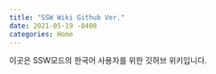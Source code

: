 ```yaml
---
title: "SSW Wiki Github Ver."
date: 2021-05-19 -0400
categories: Home
---
```

이곳은 SSW모드의 한국어 사용자를 위한 깃허브 위키입니다.